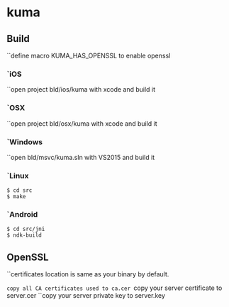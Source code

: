 # kuma


## Build

``define macro KUMA_HAS_OPENSSL to enable openssl

### `iOS
``open project bld/ios/kuma with xcode and build it

### `OSX
``open project bld/osx/kuma with xcode and build it

### `Windows
``open bld/msvc/kuma.sln with VS2015 and build it

### `Linux
```
$ cd src
$ make
```

### `Android
```
$ cd src/jni
$ ndk-build
```

## OpenSSL
``certificates location is same as your binary by default.

``copy all CA certificates used to ca.cer
``copy your server certificate to server.cer
``copy your server private key to server.key